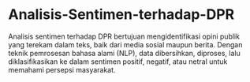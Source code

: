 # Analisis-Sentimen-terhadap-DPR
Analisis sentimen terhadap DPR bertujuan mengidentifikasi opini publik yang terekam dalam teks, baik dari media sosial maupun berita. Dengan teknik pemrosesan bahasa alami (NLP), data dibersihkan, diproses, lalu diklasifikasikan ke dalam sentimen positif, negatif, atau netral untuk memahami persepsi masyarakat.
